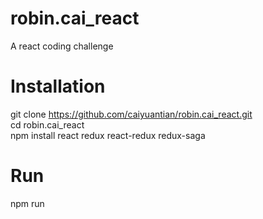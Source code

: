 # robin.cai_react
A react coding challenge

# Installation
git clone https://github.com/caiyuantian/robin.cai_react.git  
cd robin.cai_react  
npm install react redux react-redux redux-saga  

# Run
npm run